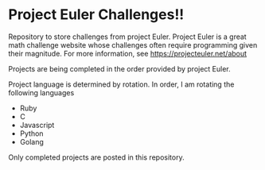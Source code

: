 # Project Euler Challenges!!

Repository to store challenges from project Euler.  Project Euler is a great math challenge website whose challenges often require programming given their magnitude. For more information, see https://projecteuler.net/about

Projects are being completed in the order provided by project Euler.

Project language is determined by rotation.  In order, I am rotating the following languages

* Ruby
* C
* Javascript
* Python
* Golang

Only completed projects are posted in this repository.
